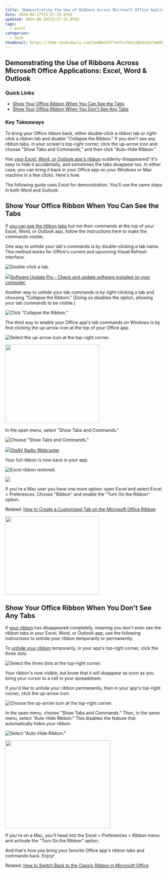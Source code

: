 ```yaml
---
title: "Demonstrating the Use of Ribbons Across Microsoft Office Applications: Excel, Word & Outlook"
date: 2024-08-27T23:57:23.076Z
updated: 2024-08-28T23:57:23.076Z
tags:
  - excel
categories:
  - tech
thumbnail: https://thmb.techidaily.com/2a48b2247fe4fccf62c26b321b73686dd63d342e88315635def6454749492ddb.jpg
---
```


## Demonstrating the Use of Ribbons Across Microsoft Office Applications: Excel, Word & Outlook

### Quick Links

* [Show Your Office Ribbon When You Can See the Tabs](https://article-knowledge.techidaily.com/10-kid-friendly-drone-recommendations-for-2024/)
* [Show Your Office Ribbon When You Don't See Any Tabs](https://facebook-video-share.techidaily.com/updated-cutting-edge-royalty-free-music-platforms-for-content-makers-for-2024/)

### Key Takeaways

 To bring your Office ribbon back, either double-click a ribbon tab or right-click a ribbon tab and disable "Collapse the Ribbon." If you don't see any ribbon tabs, in your screen's top-right corner, click the up-arrow icon and choose "Show Tabs and Commands," and then click "Auto-Hide Ribbon."

 Has [your Excel, Word, or Outlook app's ribbon](https://screen-mirror.techidaily.com/in-2024-how-to-mirror-honor-play-40c-to-mac-drfone-by-drfone-android/) suddenly disappeared? It's easy to hide it accidentally, and sometimes the tabs disappear too. In either case, you can bring it back in your Office app on your Windows or Mac machine in a few clicks. Here's how.

 The following guide uses Excel for demonstration. You'll use the same steps in both Word and Outlook.

##  Show Your Office Ribbon When You Can See the Tabs

 If [you can see the ribbon tabs](https://instagram-video-recordings.techidaily.com/updated-how-to-measure-the-performance-of-igtv-videos-for-2024/) but not their commands at the top of your Excel, Word, or Outlook app, follow the instructions here to make the commands visible.

 One way to unhide your tab's commands is by double-clicking a tab name. This method works for Office's current and upcoming Visual Refresh interface.

![Double-click a tab.](https://static1.howtogeekimages.com/wordpress/wp-content/uploads/2023/04/8-unhide-tab-commands-double-click.png) 

<!-- affiliate ads begin -->
<a href="https://order.glarysoft.com/order/checkout.php?PRODS=4691139&QTY=1&AFFILIATE=108875&CART=1"><img src="https://secure.avangate.com/images/merchant/6734fa703f6633ab896eecbdfad8953a/products/SU-200-1.png" border="0">Software Update Pro - Check and update software installed on your computer. </a>
<!-- affiliate ads end -->
 Another way to unhide your tab commands is by right-clicking a tab and choosing "Collapse the Ribbon." (Doing so disables the option, allowing your tab commands to be visible.)

![Click &quot;Collapse the Ribbon.&quot;](https://static1.howtogeekimages.com/wordpress/wp-content/uploads/2023/04/9-disable-collapse-ribbon.png) 

 The third way to enable your Office app's tab commands on Windows is by first clicking the up-arrow icon at the top of your Office app.

![Select the up-arrow icon at the top-right corner.](https://static1.howtogeekimages.com/wordpress/wp-content/uploads/2023/04/2-excel-ribbon-menu.png) 

<!-- affiliate ads begin -->
<a href="https://modlily.sjv.io/c/5597632/1997817/17059" target="_top" id="1997817"><img src="//a.impactradius-go.com/display-ad/17059-1997817" border="0" alt="" width="300" height="250"/></a><img height="0" width="0" src="https://imp.pxf.io/i/5597632/1997817/17059" style="position:absolute;visibility:hidden;" border="0" />
<!-- affiliate ads end -->
 In the open menu, select "Show Tabs and Commands."

![Choose "Show Tabs and Commands."](https://static1.howtogeekimages.com/wordpress/wp-content/uploads/2023/04/3-enable-excel-ribbon.png) 

<!-- affiliate ads begin -->
<a href="https://otszone.ots7.com/order/checkout.php?PRODS=4713322&QTY=1&AFFILIATE=108875&CART=1"><img src="https://green.ots7.com/screenshots/OtsAV/OtsAVRadio1.90-300x188.jpg" border="0">OtsAV Radio Webcaster</a>
<!-- affiliate ads end -->
 Your full ribbon is now back in your app.

![Excel ribbon restored.](https://static1.howtogeekimages.com/wordpress/wp-content/uploads/2023/04/4-excel-ribbon-restored.png) 

<!-- affiliate ads begin -->
<a href="https://store.absolute.com/order/checkout.php?PRODS=4601998&QTY=1&AFFILIATE=108875&CART=1"><img src="https://secure.avangate.com/images/merchant/ef70e26a0b5da778eda3f48014d087cd/728x90_larger-shield.jpg" border="0"></a>
<!-- affiliate ads end -->
 If you're a Mac user you have one more option: open Excel and select Excel > Preferences. Choose "Ribbon" and enable the "Turn On the Ribbon" option.

Related: [How to Create a Customized Tab on the Microsoft Office Ribbon](https://instagram-video-recordings.techidaily.com/updated-how-to-measure-the-performance-of-igtv-videos-for-2024/) 

<!-- affiliate ads begin -->
<a href="https://bluettius.sjv.io/c/5597632/2027209/17108" target="_top" id="2027209"><img src="//a.impactradius-go.com/display-ad/17108-2027209" border="0" alt="" width="300" height="250"/></a><img height="0" width="0" src="https://imp.pxf.io/i/5597632/2027209/17108" style="position:absolute;visibility:hidden;" border="0" />
<!-- affiliate ads end -->
##  Show Your Office Ribbon When You Don't See Any Tabs

 If [your ribbon](https://sound-issues.techidaily.com/solved-apex-legends-no-sound/) has disappeared completely, meaning you don't even see the ribbon tabs in your Excel, Word, or Outlook app, use the following instructions to unhide your ribbon temporarily or permanently.

 To [unhide your ribbon](https://extra-guidance.techidaily.com/updated-pinnacle-graphics-the-ultimate-4k-game-enhancement/) temporarily, in your app's top-right corner, click the three dots.

![Select the three dots at the top-right corner.](https://static1.howtogeekimages.com/wordpress/wp-content/uploads/2023/04/5-excel-three-dot-menu.png) 

 Your ribbon's now visible, but know that it will disappear as soon as you bring your cursor to a cell in your spreadsheet.

 If you'd like to unhide your ribbon permanently, then in your app's top-right corner, click the up-arrow icon.

![Choose the up-arrow icon at the top-right corner.](https://static1.howtogeekimages.com/wordpress/wp-content/uploads/2023/04/6-excel-ribbon-option.png) 

 In the open menu, choose "Show Tabs and Commands." Then, in the same menu, select "Auto-Hide Ribbon." This disables the feature that automatically hides your ribbon.

![Select "Auto-Hide Ribbon."](https://static1.howtogeekimages.com/wordpress/wp-content/uploads/2023/04/7-excel-unhide-ribbon.png) 

<!-- affiliate ads begin -->
<a href="https://laganoo.pxf.io/c/5597632/1657397/16446" target="_top" id="1657397"><img src="//a.impactradius-go.com/display-ad/16446-1657397" border="0" alt="" width="336" height="280"/></a><img height="0" width="0" src="https://imp.pxf.io/i/5597632/1657397/16446" style="position:absolute;visibility:hidden;" border="0" />
<!-- affiliate ads end -->
 If you're on a Mac, you'll head into the Excel > Preferences > Ribbon menu and activate the "Turn On the Ribbon" option.

 And that's how you bring your favorite Office app's ribbon tabs and commands back. Enjoy!

Related: [How to Switch Back to the Classic Ribbon in Microsoft Office](https://screen-mirror.techidaily.com/in-2024-how-to-mirror-honor-play-40c-to-mac-drfone-by-drfone-android/)

<ins class="adsbygoogle"
     style="display:block"
     data-ad-format="autorelaxed"
     data-ad-client="ca-pub-7571918770474297"
     data-ad-slot="1223367746"></ins>



<ins class="adsbygoogle"
     style="display:block"
     data-ad-client="ca-pub-7571918770474297"
     data-ad-slot="8358498916"
     data-ad-format="auto"
     data-full-width-responsive="true"></ins>


